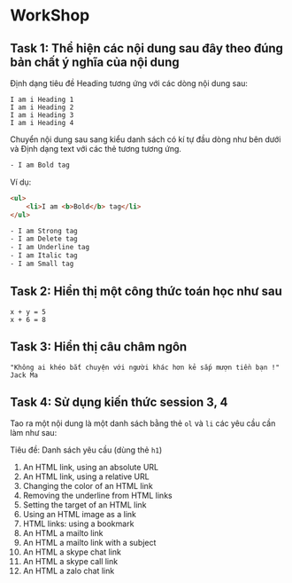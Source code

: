 # WorkShop

## Task 1: Thể hiện các nội dung sau đây theo đúng bản chất ý nghĩa của nội dung

Định dạng tiêu đề Heading tương ứng với các dòng nội dung sau:

```
I am i Heading 1
I am i Heading 2
I am i Heading 3
I am i Heading 4
```
Chuyển nội dung sau sang kiểu danh sách có kí tự đầu dòng như bên dưới và Định dạng text với các thẻ tương tương ứng.

```html
- I am Bold tag
```
Ví dụ:

```html
<ul>
    <li>I am <b>Bold</b> tag</li>
</ul>
```

```html
- I am Strong tag
- I am Delete tag
- I am Underline tag
- I am Italic tag
- I am Small tag
```

## Task 2: Hiển thị một công thức toán học như sau

```
x + y = 5
x + 6 = 8
```

## Task 3: Hiển thị câu châm ngôn

```
"Không ai khéo bắt chuyện với người khác hơn kẻ sắp mượn tiền bạn !"
Jack Ma
```

## Task 4: Sử dụng kiến thức session 3, 4

Tao ra một nội dung là một danh sách bằng thẻ `ol` và `li` các yêu cầu cần làm như sau: 

Tiêu đề: Danh sách yêu cầu (dùng thẻ `h1`)

1. An HTML link, using an absolute URL
2. An HTML link, using a relative URL
3. Changing the color of an HTML link
4. Removing the underline from HTML links
5. Setting the target of an HTML link
6. Using an HTML image as a link
7. HTML links: using a bookmark
8. An HTML a mailto link
9. An HTML a mailto link with a subject
10. An HTML a skype chat link
11. An HTML a skype call link
12. An HTML a zalo chat link
